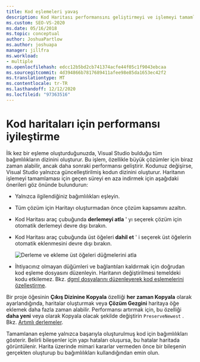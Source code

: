 ```yaml
---
title: Kod eşlemeleri yavaş
description: Kod Haritası performansını geliştirmeyi ve işlemeyi tamamlaması için gereken süreyi nasıl en aza indireceğinizi öğrenin.
ms.custom: SEO-VS-2020
ms.date: 05/16/2018
ms.topic: conceptual
author: JoshuaPartlow
ms.author: joshuapa
manager: jillfra
ms.workload:
- multiple
ms.openlocfilehash: edcc12b5bd2cb741374acfe44f05c1f9043ebcaa
ms.sourcegitcommit: 4d394866b7817689411afee98e85da1653ec42f2
ms.translationtype: MT
ms.contentlocale: tr-TR
ms.lasthandoff: 12/12/2020
ms.locfileid: "97363516"
---
```

# <a name="improve-performance-for-code-maps"></a>Kod haritaları için performansı iyileştirme

İlk kez bir eşleme oluşturduğunuzda, Visual Studio bulduğu tüm bağımlılıkların dizinini oluşturur. Bu işlem, özellikle büyük çözümler için biraz zaman alabilir, ancak daha sonraki performansı geliştirir. Kodunuz değişirse, Visual Studio yalnızca güncelleştirilmiş kodun dizinini oluşturur. Haritanın işlemeyi tamamlaması için geçen süreyi en aza indirmek için aşağıdaki önerileri göz önünde bulundurun:

- Yalnızca ilgilendiğiniz bağımlılıkları eşleyin.

- Tüm çözüm için Haritayı oluşturmadan önce çözüm kapsamını azaltın.

- Kod Haritası araç çubuğunda **derlemeyi atla** ' yı seçerek çözüm için otomatik derlemeyi devre dışı bırakın.

- Kod Haritası araç çubuğunda üst öğeleri **dahil et** ' i seçerek üst öğelerin otomatik eklenmesini devre dışı bırakın.

   ![Derleme ve ekleme üst öğeleri düğmelerini atla](../modeling/media/codemapsfilterskipbuildicons.png)

- İhtiyacınız olmayan düğümleri ve bağlantıları kaldırmak için doğrudan kod eşleme dosyasını düzenleyin. Haritanın değiştirilmesi temeldeki kodu etkilemez. Bkz. [dgml dosyalarını düzenleyerek kod eşlemelerini özelleştirme](../modeling/customize-code-maps-by-editing-the-dgml-files.md).

Bir proje öğesinin **Çıkış Dizinine Kopyala** özelliği **her zaman Kopyala** olarak ayarlandığında, haritalar oluşturmak veya **Çözüm Gezgini** haritaya öğe eklemek daha fazla zaman alabilir. Performansı artırmak için, bu özelliği **daha yeni** veya olarak Kopyala olacak şekilde değiştirin `PreserveNewest` . Bkz. [Artımlı derlemeler](../msbuild/incremental-builds.md).

Tamamlanan eşleme yalnızca başarıyla oluşturulmuş kod için bağımlılıkları gösterir. Belirli bileşenler için yapı hataları oluşursa, bu hatalar haritada görüntülenir. Harita üzerinde mimari kararlar vermeden önce bir bileşenin gerçekten oluşturup bu bağımlılıkları kullandığından emin olun.
